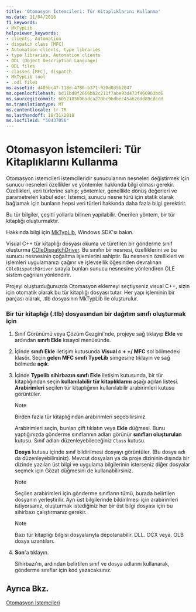 ```yaml
---
title: 'Otomasyon İstemcileri: Tür Kitaplıklarını Kullanma'
ms.date: 11/04/2016
f1_keywords:
- MkTypLib
helpviewer_keywords:
- clients, Automation
- dispatch class [MFC]
- Automation clients, type libraries
- type libraries, Automation clients
- ODL (Object Description Language)
- ODL files
- classes [MFC], dispatch
- MkTypLib tool
- .odl files
ms.assetid: d405bc47-118d-4786-b371-920d035b2047
ms.openlocfilehash: bd11bd8f2666bb2c211f7abe93d473f466963bd6
ms.sourcegitcommit: 6052185696adca270bc9bdbec45a626dd89cdcdd
ms.translationtype: MT
ms.contentlocale: tr-TR
ms.lasthandoff: 10/31/2018
ms.locfileid: "50437056"
---
```

# <a name="automation-clients-using-type-libraries"></a>Otomasyon İstemcileri: Tür Kitaplıklarını Kullanma

Otomasyon istemcileri istemcileridir sunucularının nesneleri değiştirmek için sunucu nesneleri özellikler ve yöntemler hakkında bilgi olması gerekir. Özellikleri, veri türlerine sahip; yöntemler, genellikle dönüş değerleri ve parametreleri kabul eder. İstemci, sunucu nesne türü için statik olarak bağlamak için bunların hepsi veri türleri hakkında daha fazla bilgi gerektirir.

Bu tür bilgiler, çeşitli yollarla bilinen yapılabilir. Önerilen yöntem, bir tür kitaplığı oluşturmaktır.

Hakkında bilgi için [MkTypLib](/windows/desktop/Midl/differences-between-midl-and-mktyplib), Windows SDK'sı bakın.

Visual C++ tür kitaplığı dosyası okuma ve türetilen bir gönderme sınıf oluşturma [COleDispatchDriver](../mfc/reference/coledispatchdriver-class.md). Bu sınıfın bir nesnesi, özelliklerini ve bu sunucu nesnesinin çoğaltma işlemlerini sahiptir. Bu nesnenin özellikleri ve işlemleri uygulamanızı çağırır ve işlevsellik öğesinden devralınan `COleDispatchDriver` sırayla bunları sunucu nesnesine yönlendiren OLE sistem çağrıları yönlendirir.

Projeyi oluşturduğunuzda Otomasyon eklemeyi seçtiyseniz visual C++, sizin için otomatik olarak bu tür kitaplığı dosyası tutar. Her yapı işleminin bir parçası olarak, .tlb dosyasının MkTypLib ile oluşturulur.

### <a name="to-create-a-dispatch-class-from-a-type-library-tlb-file"></a>Bir tür kitaplığı (.tlb) dosyasından bir dağıtım sınıfı oluşturmak için

1. Sınıf Görünümü veya Çözüm Gezgini'nde, projeye sağ tıklayıp **Ekle** ve ardından **sınıfı Ekle** kısayol menüsünde.

1. İçinde **sınıfı Ekle** iletişim kutusunda **Visual c + +/ MFC** sol bölmedeki klasör. Seçin **gelen MFC sınıfı TypeLib** simgesine tıklayın ve sağ bölmede **açık**.

1. İçinde **Typelib sihirbazın sınıfı Ekle** iletişim kutusunda, bir tür kitaplığından seçin **kullanılabilir tür kitaplıklarını** aşağı açılan listesi. **Arabirimleri** seçilen tür kitaplığının kullanılabilir arabirimleri kutusu görüntüler.

    > [!NOTE]
    >  Birden fazla tür kitaplığından arabirimleri seçebilirsiniz.

   Arabirimleri seçin, bunları çift tıklatın veya **Ekle** düğmesi. Bunu yaptığınızda gönderme sınıflarının adları görünür **sınıfları oluşturulan** kutusu. Sınıf adları düzenleyebileceğiniz `Class` kutusu.

   **Dosya** kutusu içinde sınıf bildirilmesi dosyayı görüntüler. (Bu dosya adı da düzenleyebilirsiniz). Mevcut dosyaları ya da proje dizininin dışında bir dizinde yazılan üst bilgi ve uygulama bilgilerinin isterseniz diğer dosyalar seçmek için Gözat düğmesini de kullanabilirsiniz.

    > [!NOTE]
    >  Seçilen arabirimleri için gönderme sınıfların tümü, burada belirtilen dosyanın yerleştirilir. Ayrı üst bilgilerinde bildirilmesi için arabirimleri istiyorsanız, oluşturmak istediğiniz her bir üst bilgi dosyası için bu sihirbazı çalıştırmanız gerekir.

    > [!NOTE]
    >  Bazı tür kitaplığı bilgisi dosyalarıyla depolanabilir. DLL. OCX veya. OLB dosya uzantıları.

1. **Son**'a tıklayın.

   Sihirbazı'nı, ardından belirtilen sınıf ve dosya adlarını kullanarak, gönderme sınıflar için kod yazacaksınız.

## <a name="see-also"></a>Ayrıca Bkz.

[Otomasyon İstemcileri](../mfc/automation-clients.md)

